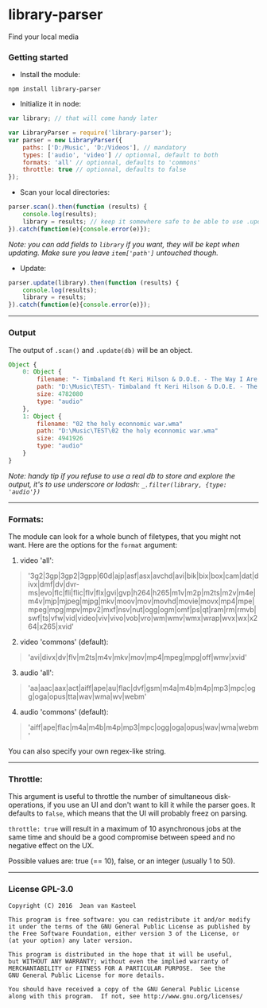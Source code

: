 # library-parser
Find your local media

### Getting started

- Install the module:

```
npm install library-parser
```

- Initialize it in node:

```js
var library; // that will come handy later

var LibraryParser = require('library-parser');
var parser = new LibraryParser({
    paths: ['D:/Music', 'D:/Videos'], // mandatory
    types: ['audio', 'video'] // optionnal, default to both
    formats: 'all' // optionnal, defaults to 'commons'
    throttle: true // optionnal, defaults to false
});
```

- Scan your local directories:

```js
parser.scan().then(function (results) {
    console.log(results);
    library = results; // keep it somewhere safe to be able to use .update()
}).catch(function(e){console.error(e)});
```
*Note: you can add fields to `library` if you want, they will be kept when updating. Make sure you leave `item['path']` untouched though.*

- Update:

```js
parser.update(library).then(function (results) {
    console.log(results);
    library = results;
}).catch(function(e){console.error(e)});
```

---

### Output
The output of `.scan()` and `.update(db)` will be an object.

```js
Object {
    0: Object {
        filename: "- Timbaland ft Keri Hilson & D.O.E. - The Way I Are.mp3"
        path: "D:\Music\TEST\- Timbaland ft Keri Hilson & D.O.E. - The Way I Are.mp3"
        size: 4782080
        type: "audio"
    },
    1: Object {
        filename: "02 the holy econnomic war.wma"
        path: "D:\Music\TEST\02 the holy econnomic war.wma"
        size: 4941926
        type: "audio"
    }
}
```

*Note: handy tip if you refuse to use a real db to store and explore the output, it's to use underscore or lodash: `_.filter(library, {type: 'audio'})`*

---

### Formats: 
The module can look for a whole bunch of filetypes, that you might not want.
Here are the options for the `format` argument:

1. video 'all':
> '3g2|3gp|3gp2|3gpp|60d|ajp|asf|asx|avchd|avi|bik|bix|box|cam|dat|divx|dmf|dv|dvr-ms|evo|flc|fli|flic|flv|flx|gvi|gvp|h264|h265|m1v|m2p|m2ts|m2v|m4e|m4v|mjp|mjpeg|mjpg|mkv|moov|mov|movhd|movie|movx|mp4|mpe|mpeg|mpg|mpv|mpv2|mxf|nsv|nut|ogg|ogm|omf|ps|qt|ram|rm|rmvb|swf|ts|vfw|vid|video|viv|vivo|vob|vro|wm|wmv|wmx|wrap|wvx|wx|x264|x265|xvid'

2. video 'commons' (default): 
> 'avi|divx|dv|flv|m2ts|m4v|mkv|mov|mp4|mpeg|mpg|off|wmv|xvid'

3. audio 'all':
> 'aa|aac|aax|act|aiff|ape|au|flac|dvf|gsm|m4a|m4b|m4p|mp3|mpc|ogg|oga|opus|tta|wav|wma|wv|webm'

4. audio 'commons' (default): 
>'aiff|ape|flac|m4a|m4b|m4p|mp3|mpc|ogg|oga|opus|wav|wma|webm'

You can also specify your own regex-like string.

---

### Throttle:
This argument is useful to throttle the number of simultaneous disk-operations, if you use an UI and don't want to kill it while the parser goes. It defaults to `false`, which means that the UI will probably freez on parsing.

`throttle: true` will result in a maximum of 10 asynchronous jobs at the same time and should be a good compromise between speed and no negative effect on the UX.

Possible values are: true (== 10), false, or an integer (usually 1 to 50).

---

### License GPL-3.0

    Copyright (C) 2016  Jean van Kasteel

    This program is free software: you can redistribute it and/or modify
    it under the terms of the GNU General Public License as published by
    the Free Software Foundation, either version 3 of the License, or
    (at your option) any later version.

    This program is distributed in the hope that it will be useful,
    but WITHOUT ANY WARRANTY; without even the implied warranty of
    MERCHANTABILITY or FITNESS FOR A PARTICULAR PURPOSE.  See the
    GNU General Public License for more details.

    You should have received a copy of the GNU General Public License
    along with this program.  If not, see http://www.gnu.org/licenses/